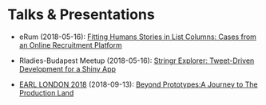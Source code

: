 # Talks & Presentations

- eRum (2018-05-16): [Fitting Humans Stories in List Columns: Cases from an Online Recruitment Platform](https://speakerdeck.com/omaymas/fitting-humans-stories-in-list-columns-erum)

- Rladies-Budapest Meetup (2018-05-16): [Stringr Explorer: Tweet-Driven Development for a Shiny App](https://github.com/OmaymaS/talks_and_presentations/tree/master/meetup_rladies_budapest)

- [EARL LONDON 2018](https://earlconf.com/2018/london/) (2018-09-13): [Beyond Prototypes:A Journey to The Production Land](https://speakerdeck.com/omaymas/beyond-prototypes-a-journey-to-the-production-land-earl2018)
